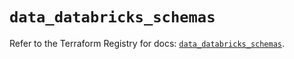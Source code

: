 # `data_databricks_schemas`

Refer to the Terraform Registry for docs: [`data_databricks_schemas`](https://registry.terraform.io/providers/databricks/databricks/1.65.0/docs/data-sources/schemas).
